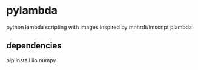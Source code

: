 # pylambda
python lambda scripting with images inspired by mnhrdt/imscript plambda



## dependencies

pip install iio numpy
